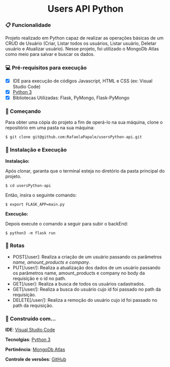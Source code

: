 <h1 align="center">Users API Python</h1>

### :clipboard: Funcionalidade
<p>
  Projeto realizado em Python capaz de realizar as operações básicas de um CRUD de Usuário (Criar, Listar todos os usuários, Listar usuário, Deletar usuário e Atualizar usuário). Nesse projeto, foi utilizado o MongoDb Atlas como meio para salvar e buscar os dados.
</p>

### :computer: Pré-requisitos para execução
- [x] IDE para execução de códigos Javascript, HTML e CSS (ex: Visual Studio Code)
- [x] [Python 3](https://www.python.org/downloads/)
- [x] Bibliotecas Utilizadas: Flask, PyMongo, Flask-PyMongo
### :rocket: Começando
<p>Para obter uma cópia do projeto a fim de operá-lo na sua máquina, clone o repositório em uma pasta na sua máquina:</p>

```
$ git clone git@github.com:RafaelaPapale/usersPython-api.git
```
### :wrench: Instalação e Execução

**Instalação:**
<p>Após clonar, garanta que o terminal esteja no diretório da pasta principal do projeto.</p>

```
$ cd usersPython-api
```

<p>Então, insira o seguinte comando:</p>

```
$ export FLASK_APP=main.py
```

**Execução:**
<p>Depois execute o comando a seguir para subir o backEnd:</p>

```
$ python3 -m flask run
```
### :telescope: Rotas

- POST[/user]: Realiza a criação de um usuário passando os parâmetros *name, amount_products e company*.
- PUT[/user/<id>]: Realiza a atualização dos dados de um usuário passando os parâmetros name, amount_products e company no body da requisição e o id no path.
- GET[/user]: Realiza a busca de todos os usuários cadastrados.
- GET[/user/<id>]: Realiza a busca do usuário cujo id foi passado no path da requisição.
- DELETE[/user/<id>]: Realiza a remoção do usuário cujo id foi passado no path da requisição.

### :hammer: Construído com...

**IDE**: [Visual Studio Code](https://code.visualstudio.com/)

**Tecnolgias**: [Python 3](https://www.python.org/downloads/)

**Pertinência**: [MongoDb Atlas](https://account.mongodb.com/account/login?_ga=2.204523984.1347496482.1648473728-1771549431.1644318985&_gac=1.90835432.1648487392.CjwKCAjwuYWSBhByEiwAKd_n_ku0vCvysMHVuTLai3cSowiu8WJUE7xhE8tnfrgID6XgQz8zTzOemRoCY8AQAvD_BwE)

**Controle de versões**: [GitHub](https://github.com/)